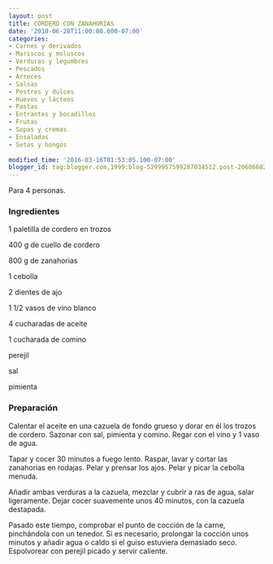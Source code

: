 ```yaml
---
layout: post
title: CORDERO CON ZANAHORIAS
date: '2010-06-28T11:00:00.000-07:00'
categories:
- Carnes y derivados
- Mariscos y moluscos
- Verduras y legumbres
- Pescados
- Arroces
- Salsas
- Postres y dulces
- Huevos y lácteos
- Pastas
- Entrantes y bocadillos
- Frutas
- Sopas y cremas
- Ensaladas
- Setas y hongos
 
modified_time: '2016-03-16T01:53:05.100-07:00'
blogger_id: tag:blogger.com,1999:blog-5299957599287034512.post-2060668278274443687
---
```


Para 4 personas.

<h3>Ingredientes</h3>

1 paletilla de cordero en trozos

400 g de cuello de cordero

800 g de zanahorias

1 cebolla

2 dientes de ajo

1 1/2 vasos de vino blanco

4 cucharadas de aceite

1 cucharada de comino

perejil

sal

pimienta

<h3>Preparación</h3>

Calentar el aceite en una cazuela de fondo grueso y dorar en él los trozos de cordero. Sazonar con sal, pimienta y comino. Regar con el vino y 1 vaso de agua.

Tapar y cocer 30 minutos a fuego lento. Raspar, lavar y cortar las zanahorias en rodajas. Pelar y prensar los ajos. Pelar y picar la cebolla menuda.

Añadir ambas verduras a la cazuela, mezclar y cubrir a ras de agua, salar ligeramente. Dejar cocer suavemente unos 40 minutos, con la cazuela destapada.

Pasado este tiempo, comprobar el punto de cocción de la carne, pinchándola con un tenedor. Si es necesario, prolongar la cocción unos minutos y añadir agua o caldo si el guiso estuviera demasiado seco. Espolvorear con perejil picado y servir caliente.

